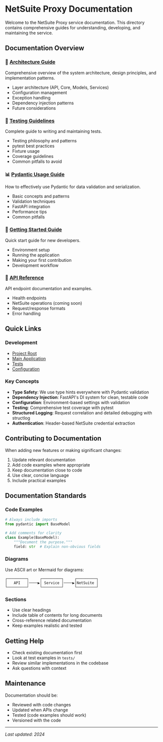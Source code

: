 # NetSuite Proxy Documentation

Welcome to the NetSuite Proxy service documentation. This directory contains comprehensive guides for understanding, developing, and maintaining the service.

## Documentation Overview

### 📐 [Architecture Guide](./ARCHITECTURE.md)
Comprehensive overview of the system architecture, design principles, and implementation patterns.
- Layer architecture (API, Core, Models, Services)
- Configuration management
- Exception handling
- Dependency injection patterns
- Future considerations

### 🧪 [Testing Guidelines](./TESTING.md)
Complete guide to writing and maintaining tests.
- Testing philosophy and patterns
- pytest best practices
- Fixture usage
- Coverage guidelines
- Common pitfalls to avoid

### 📊 [Pydantic Usage Guide](./PYDANTIC_GUIDE.md)
How to effectively use Pydantic for data validation and serialization.
- Basic concepts and patterns
- Validation techniques
- FastAPI integration
- Performance tips
- Common pitfalls

### 🚀 [Getting Started Guide](./GETTING_STARTED.md)
Quick start guide for new developers.
- Environment setup
- Running the application
- Making your first contribution
- Development workflow

### 🔌 [API Reference](./API_REFERENCE.md)
API endpoint documentation and examples.
- Health endpoints
- NetSuite operations (coming soon)
- Request/response formats
- Error handling

## Quick Links

### Development
- [Project Root](../)
- [Main Application](../app/)
- [Tests](../tests/)
- [Configuration](../app/core/config.py)

### Key Concepts
- **Type Safety**: We use type hints everywhere with Pydantic validation
- **Dependency Injection**: FastAPI's DI system for clean, testable code
- **Configuration**: Environment-based settings with validation
- **Testing**: Comprehensive test coverage with pytest
- **Structured Logging**: Request correlation and detailed debugging with structlog
- **Authentication**: Header-based NetSuite credential extraction

## Contributing to Documentation

When adding new features or making significant changes:

1. Update relevant documentation
2. Add code examples where appropriate
3. Keep documentation close to code
4. Use clear, concise language
5. Include practical examples

## Documentation Standards

### Code Examples
```python
# Always include imports
from pydantic import BaseModel

# Add comments for clarity
class Example(BaseModel):
    """Document the purpose."""
    field: str  # Explain non-obvious fields
```

### Diagrams
Use ASCII art or Mermaid for diagrams:
```
┌─────────┐     ┌─────────┐     ┌─────────┐
│   API   │────▶│ Service │────▶│NetSuite │
└─────────┘     └─────────┘     └─────────┘
```

### Sections
- Use clear headings
- Include table of contents for long documents
- Cross-reference related documentation
- Keep examples realistic and tested

## Getting Help

- Check existing documentation first
- Look at test examples in `tests/`
- Review similar implementations in the codebase
- Ask questions with context

## Maintenance

Documentation should be:
- Reviewed with code changes
- Updated when APIs change
- Tested (code examples should work)
- Versioned with the code

---

*Last updated: 2024*
